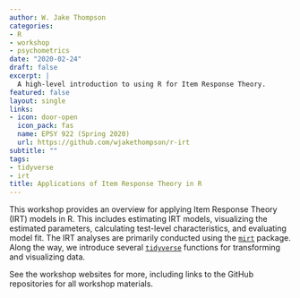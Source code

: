 ```yaml
---
author: W. Jake Thompson
categories:
- R
- workshop
- psychometrics
date: "2020-02-24"
draft: false
excerpt: |
  A high-level introduction to using R for Item Response Theory.
featured: false
layout: single
links:
- icon: door-open
  icon_pack: fas
  name: EPSY 922 (Spring 2020)
  url: https://github.com/wjakethompson/r-irt
subtitle: ""
tags:
- tidyverse
- irt
title: Applications of Item Response Theory in R
---
```


This workshop provides an overview for applying Item Response Theory (IRT) models in R. This includes estimating IRT models, visualizing the estimated parameters, calculating test-level characteristics, and evaluating model fit. The IRT analyses are primarily conducted using the [`mirt`](https://cran.r-project.org/web/packages/mirt/index.html) package. Along the way, we introduce several [`tidyverse`](https://tidyverse.org) functions for transforming and visualizing data.

See the workshop websites for more, including links to the GitHub repositories for all workshop materials.
